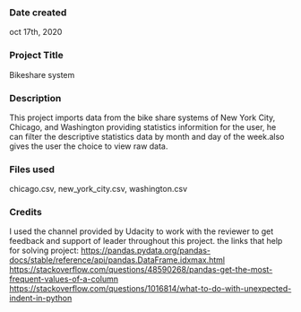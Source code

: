 ### Date created
oct 17th, 2020
### Project Title
Bikeshare system

### Description
This project imports data from the bike share systems of New York City,
Chicago, and Washington providing statistics informition for the user, 
he can filter the descriptive statistics data by month and day of the
week.also gives the user the choice to view raw data.

### Files used
chicago.csv, new_york_city.csv, washington.csv

### Credits
I used the channel provided by Udacity to work with the reviewer to get
 feedback and support of leader throughout this project. the links that 
help for solving project: 
https://pandas.pydata.org/pandas-docs/stable/reference/api/pandas.DataFrame.idxmax.html 
https://stackoverflow.com/questions/48590268/pandas-get-the-most-frequent-values-of-a-column
https://stackoverflow.com/questions/1016814/what-to-do-with-unexpected-indent-in-python


